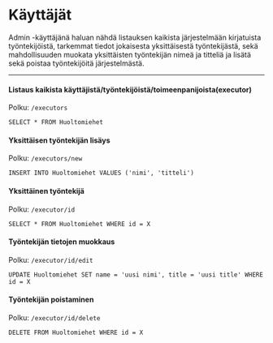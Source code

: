 # Käyttäjät

Admin -käyttäjänä haluan nähdä listauksen kaikista järjestelmään kirjatuista työntekijöistä, tarkemmat tiedot jokaisesta yksittäisestä työntekijästä, sekä mahdollisuuden muokata yksittäisten työntekijän nimeä ja titteliä ja lisätä sekä poistaa työntekijöitä järjestelmästä.




------------------------------------------------

#### Listaus kaikista käyttäjistä/työntekijöistä/toimeenpanijoista(executor)
Polku: `/executors`

`SELECT * FROM Huoltomiehet` 

#### Yksittäisen työntekijän lisäys
Polku: `/executors/new`

`INSERT INTO Huoltomiehet VALUES ('nimi', 'titteli')`

#### Yksittäinen työntekijä
Polku: `/executor/id`

`SELECT * FROM Huoltomiehet WHERE id = X`

#### Työntekijän tietojen muokkaus
Polku: `/executor/id/edit`

`UPDATE Huoltomiehet SET name = 'uusi nimi', title = 'uusi title' WHERE id = X`

#### Työntekijän poistaminen
Polku: `/executor/id/delete`

`DELETE FROM Huoltomiehet WHERE id = X`
